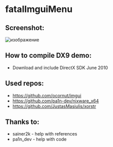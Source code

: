 # fatalImguiMenu
## Screenshot:
![изображение](https://github.com/user-attachments/assets/5dba719b-f9c8-4153-a756-b7608e63e28d)


## How to compile DX9 demo:
- Download and include DirectX SDK June 2010

## Used repos:
- https://github.com/ocornut/imgui
- https://github.com/pa1n-dev/nixware_x64
- https://github.com/JustasMasiulis/xorstr

## Thanks to:
- sainer2k - help with references
- pa1n_dev - help with code
